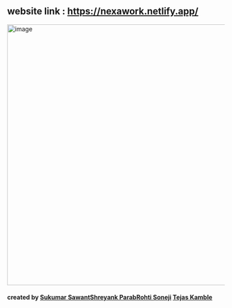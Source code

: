 ## website link :  https://nexawork.netlify.app/

<img width="1355" height="603" alt="image" src="https://github.com/user-attachments/assets/980ed252-6531-4ca9-8997-5f2db519a7e5" />

#### created by [Sukumar Sawant](https://github.com/sukumarsawant)[Shreyank Parab](https;//github.com/shreyankp06)[Rohti Soneji](https://github.com/SwiftByte6) [Tejas Kamble](https://github.com/tejask-07)
